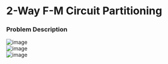 # 2-Way F-M Circuit Partitioning

### Problem Description
![image](https://github.com/goodbob123/Physical-Design/tree/main/hw1/problem_description/page1.gif)  
![image](https://github.com/goodbob123/Physical-Design/tree/main/hw1/problem_description/page2.gif)  
![image](https://github.com/goodbob123/Physical-Design/tree/main/hw1/problem_description/page3.gif)  
